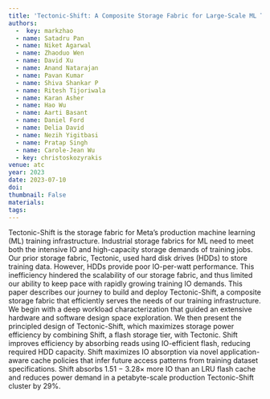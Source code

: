 ```yaml
---
title: 'Tectonic-Shift: A Composite Storage Fabric for Large-Scale ML Training'
authors:
  -  key: markzhao
  - name: Satadru Pan
  - name: Niket Agarwal
  - name: Zhaoduo Wen
  - name: David Xu
  - name: Anand Natarajan
  - name: Pavan Kumar
  - name: Shiva Shankar P
  - name: Ritesh Tijoriwala
  - name: Karan Asher
  - name: Hao Wu
  - name: Aarti Basant
  - name: Daniel Ford
  - name: Delia David
  - name: Nezih Yigitbasi
  - name: Pratap Singh
  - name: Carole-Jean Wu
  - key: christoskozyrakis
venue: atc
year: 2023
date: 2023-07-10
doi: 
thumbnail: False
materials:
tags:
---
```

Tectonic-Shift is the storage fabric for Meta’s production machine learning (ML) training infrastructure. Industrial storage fabrics for ML need to meet both the intensive IO and high-capacity storage demands of training jobs. Our prior storage fabric, Tectonic, used hard disk drives (HDDs) to store training data. However, HDDs provide poor IO-per-watt performance. This inefficiency hindered the scalability of our storage fabric, and thus limited our ability to keep pace with rapidly growing training IO demands. This paper describes our journey to build and deploy Tectonic-Shift, a composite storage fabric that efficiently serves the needs of our training infrastructure. We begin with a deep workload characterization that guided an extensive hardware and software design space exploration. We then present the principled design of Tectonic-Shift, which maximizes storage power efficiency by combining Shift, a flash storage tier, with Tectonic. Shift improves efficiency by absorbing reads using IO-efficient flash, reducing required HDD capacity. Shift maximizes IO absorption via novel application-aware cache policies that infer future access patterns from training dataset specifications. Shift absorbs 1.51 − 3.28× more IO than an LRU flash cache and reduces power demand in a petabyte-scale production Tectonic-Shift cluster by 29%.